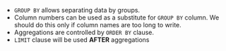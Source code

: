 - `GROUP BY` allows separating data by groups.
- Column numbers can be used as a substitute for `GROUP BY` column. We should do this only if column names are too long to write.
- Aggregations are controlled by `ORDER BY` clause.
- `LIMIT` clause will be used **AFTER** aggregations